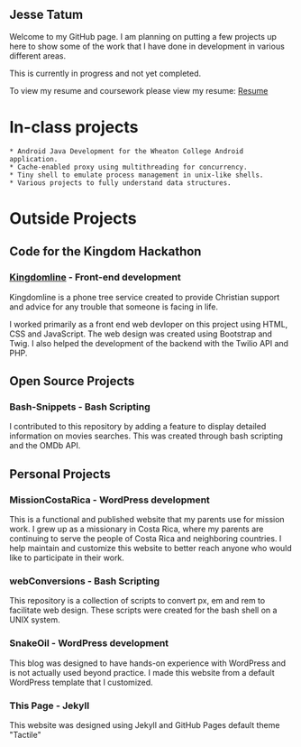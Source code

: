 ## Jesse Tatum 

Welcome to my GitHub page. 
I am planning on putting a few projects up here to show some of the work that I have done in development in various different areas. 

This is currently in progress and not yet completed.

To view my resume and coursework please view my resume: [Resume](/docs/JesseTatumResume.pdf)

# In-class projects
    * Android Java Development for the Wheaton College Android application.
    * Cache-enabled proxy using multithreading for concurrency.
    * Tiny shell to emulate process management in unix-like shells.
    * Various projects to fully understand data structures.

# Outside Projects
## Code for the Kingdom Hackathon
### [Kingdomline](/klweb/web/index.html) - Front-end development

Kingdomline is a phone tree service created to provide Christian support and advice for any trouble that someone is facing in life.

I worked primarily as a front end web devloper on this project using HTML, CSS and JavaScript. 
The web design was created using Bootstrap and Twig. 
I also helped the development of the backend with the Twilio API and PHP.

## Open Source Projects

### Bash-Snippets - Bash Scripting
I contributed to this repository by adding a feature to display detailed information on movies searches. This was created through bash scripting and the OMDb API.

## Personal Projects

### MissionCostaRica - WordPress development
This is a functional and published website that my parents use for mission work. 
I grew up as a missionary in Costa Rica, where my parents are continuing to serve the people of Costa Rica and neighboring countries.
I help maintain and customize this website to better reach anyone who would like to participate in their work.

### webConversions - Bash Scripting
This repository is a collection of scripts to convert px, em and rem to facilitate web design. These scripts were created for the bash shell on a UNIX system.

### SnakeOil - WordPress development 
This blog was designed to have hands-on experience with WordPress and is not actually used beyond practice. I made this website from a default WordPress template that I customized.

### This Page - Jekyll
This website was designed using Jekyll and GitHub Pages default theme "Tactile"
